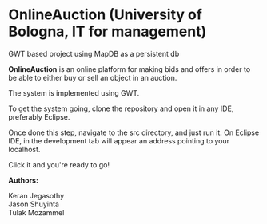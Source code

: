 # OnlineAuction (University of Bologna, IT for management)

GWT based project using MapDB as a persistent db

**OnlineAuction** is an online platform for making bids and offers in order to be able to either buy or sell an object in an auction.

The system is implemented using GWT. 

To get the system going, clone the repository and open it in any IDE, preferably Eclipse. 

Once done this step, navigate to the src directory, and just run it. On Eclipse IDE, in the development tab will appear an address pointing to your localhost. 

Click it and you're ready to go!

**Authors:**

Keran Jegasothy </br>
Jason Shuyinta </br>
Tulak Mozammel
